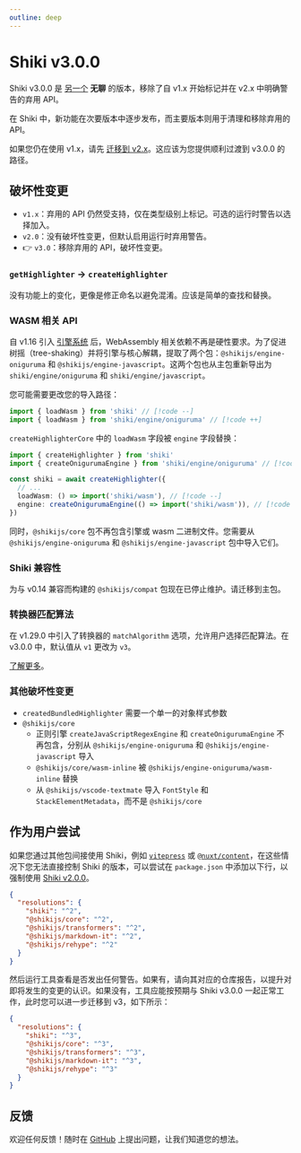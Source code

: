 ```yaml
---
outline: deep
---
```


# Shiki v3.0.0

Shiki v3.0.0 是 [另一个](./v2) **无聊** 的版本，移除了自 v1.x 开始标记并在 v2.x 中明确警告的弃用 API。

在 Shiki 中，新功能在次要版本中逐步发布，而主要版本则用于清理和移除弃用的 API。

如果您仍在使用 v1.x，请先 [迁移到 v2.x](./v2)。这应该为您提供顺利过渡到 v3.0.0 的路径。

## 破坏性变更

- `v1.x`：弃用的 API 仍然受支持，仅在类型级别上标记。可选的运行时警告以选择加入。
- `v2.0`：没有破坏性变更，但默认启用运行时弃用警告。
- 👉 `v3.0`：移除弃用的 API，破坏性变更。

### `getHighlighter` -> `createHighlighter`

没有功能上的变化，更像是修正命名以避免混淆。应该是简单的查找和替换。

### WASM 相关 API

自 v1.16 引入 [引擎系统](/guide/regex-engines) 后，WebAssembly 相关依赖不再是硬性要求。为了促进树摇（tree-shaking）并将引擎与核心解耦，提取了两个包：`@shikijs/engine-oniguruma` 和 `@shikijs/engine-javascript`。这两个包也从主包重新导出为 `shiki/engine/oniguruma` 和 `shiki/engine/javascript`。

您可能需要更改您的导入路径：

```ts
import { loadWasm } from 'shiki' // [!code --]
import { loadWasm } from 'shiki/engine/oniguruma' // [!code ++]
```

`createHighlighterCore` 中的 `loadWasm` 字段被 `engine` 字段替换：

```ts
import { createHighlighter } from 'shiki'
import { createOnigurumaEngine } from 'shiki/engine/oniguruma' // [!code ++]

const shiki = await createHighlighter({
  // ...
  loadWasm: () => import('shiki/wasm'), // [!code --]
  engine: createOnigurumaEngine(() => import('shiki/wasm')), // [!code ++]
})
```

同时，`@shikijs/core` 包不再包含引擎或 wasm 二进制文件。您需要从 `@shikijs/engine-oniguruma` 和 `@shikijs/engine-javascript` 包中导入它们。

### Shiki 兼容性

为与 v0.14 兼容而构建的 `@shikijs/compat` 包现在已停止维护。请迁移到主包。

### 转换器匹配算法

在 v1.29.0 中引入了转换器的 `matchAlgorithm` 选项，允许用户选择匹配算法。在 v3.0.0 中，默认值从 `v1` 更改为 `v3`。

[了解更多](/packages/transformers#matching-algorithm)。

### 其他破坏性变更

- `createdBundledHighlighter` 需要一个单一的对象样式参数
- `@shikijs/core`
  - 正则引擎 `createJavaScriptRegexEngine` 和 `createOnigurumaEngine` 不再包含，分别从 `@shikijs/engine-oniguruma` 和 `@shikijs/engine-javascript` 导入
  - `@shikijs/core/wasm-inline` 被 `@shikijs/engine-oniguruma/wasm-inline` 替换
  - 从 `@shikijs/vscode-textmate` 导入 `FontStyle` 和 `StackElementMetadata`，而不是 `@shikijs/core`

## 作为用户尝试

如果您通过其他包间接使用 Shiki，例如 [`vitepress`](https://vitepress.dev/) 或 [`@nuxt/content`](https://content.nuxt.com/)，在这些情况下您无法直接控制 Shiki 的版本，可以尝试在 `package.json` 中添加以下行，以强制使用 [Shiki v2.0.0](./v2)。

```json
{
  "resolutions": {
    "shiki": "^2",
    "@shikijs/core": "^2",
    "@shikijs/transformers": "^2",
    "@shikijs/markdown-it": "^2",
    "@shikijs/rehype": "^2"
  }
}
```

然后运行工具查看是否发出任何警告。如果有，请向其对应的仓库报告，以提升对即将发生的变更的认识。如果没有，工具应能按预期与 Shiki v3.0.0 一起正常工作，此时您可以进一步迁移到 v3，如下所示：

```json
{
  "resolutions": {
    "shiki": "^3",
    "@shikijs/core": "^3",
    "@shikijs/transformers": "^3",
    "@shikijs/markdown-it": "^3",
    "@shikijs/rehype": "^3"
  }
}
```

## 反馈

欢迎任何反馈！随时在 [GitHub](https://github.com/shikijs/shiki) 上提出问题，让我们知道您的想法。
